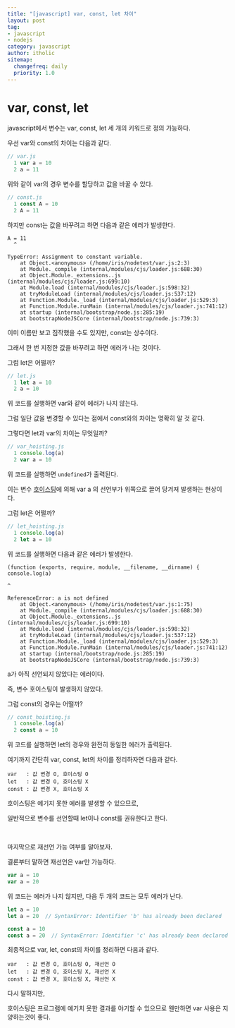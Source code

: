 ```yaml
---
title: "[javascript] var, const, let 차이"
layout: post
tag:
- javascript
- nodejs
category: javascript
author: itholic
sitemap:
  changefreq: daily
  priority: 1.0
---
```


# var, const, let

javascript에서 변수는 var, const, let 세 개의 키워드로 정의 가능하다.

우선 var와 const의 차이는 다음과 같다.

```js
// var.js
  1 var a = 10
  2 a = 11
```

위와 같이 var의 경우 변수를 할당하고 값을 바꿀 수 있다.

```js
// const.js
  1 const A = 10
  2 A = 11
```

하지만 const는 값을 바꾸려고 하면 다음과 같은 에러가 발생한다.

```
A = 11
  ^

TypeError: Assignment to constant variable.
    at Object.<anonymous> (/home/iris/nodetest/var.js:2:3)
    at Module._compile (internal/modules/cjs/loader.js:688:30)
    at Object.Module._extensions..js (internal/modules/cjs/loader.js:699:10)
    at Module.load (internal/modules/cjs/loader.js:598:32)
    at tryModuleLoad (internal/modules/cjs/loader.js:537:12)
    at Function.Module._load (internal/modules/cjs/loader.js:529:3)
    at Function.Module.runMain (internal/modules/cjs/loader.js:741:12)
    at startup (internal/bootstrap/node.js:285:19)
    at bootstrapNodeJSCore (internal/bootstrap/node.js:739:3)
```

이미 이름만 보고 짐작했을 수도 있지만, const는 상수이다.

그래서 한 번 지정한 값을 바꾸려고 하면 에러가 나는 것이다.

그럼 let은 어떨까?

```js
// let.js
  1 let a = 10
  2 a = 10
```

위 코드를 실행하면 var와 같이 에러가 나지 않는다.

그럼 일단 값을 변경할 수 있다는 점에서 const와의 차이는 명확히 알 것 같다.

그렇다면 let과 var의 차이는 무엇일까?

```js
// var_hoisting.js
  1 console.log(a)
  2 var a = 10
```

위 코드를 실행하면 `undefined`가 출력된다.

이는 변수 <a href="https://itholic.github.io/js-hoisting/" target="_blank">호이스팅</a>에 의해 var a 의 선언부가 위쪽으로 끌어 당겨져 발생하는 현상이다.

그럼 let은 어떨까?

```js
// let_hoisting.js
  1 console.log(a)
  2 let a = 10
```

위 코드를 실행하면 다음과 같은 에러가 발생한다.

```
(function (exports, require, module, __filename, __dirname) { console.log(a)
                                                                          ^

ReferenceError: a is not defined
    at Object.<anonymous> (/home/iris/nodetest/var.js:1:75)
    at Module._compile (internal/modules/cjs/loader.js:688:30)
    at Object.Module._extensions..js (internal/modules/cjs/loader.js:699:10)
    at Module.load (internal/modules/cjs/loader.js:598:32)
    at tryModuleLoad (internal/modules/cjs/loader.js:537:12)
    at Function.Module._load (internal/modules/cjs/loader.js:529:3)
    at Function.Module.runMain (internal/modules/cjs/loader.js:741:12)
    at startup (internal/bootstrap/node.js:285:19)
    at bootstrapNodeJSCore (internal/bootstrap/node.js:739:3)
```

a가 아직 선언되지 않았다는 에러이다.

즉, 변수 호이스팅이 발생하지 않았다.

그럼 const의 경우는 어떨까?

```js
// const_hoisting.js
  1 console.log(a)
  2 const a = 10
```

위 코드를 실행하면 let의 경우와 완전히 동일한 에러가 출력된다.

여기까지 간단히 var, const, let의 차이를 정리하자면 다음과 같다.

```
var   : 값 변경 O, 호이스팅 O
let   : 값 변경 O, 호이스팅 X
const : 값 변경 X, 호이스팅 X
```

호이스팅은 예기지 못한 에러를 발생할 수 있으므로,

일반적으로 변수를 선언할때 let이나 const를 권유한다고 한다.

<br/>

마지막으로 재선언 가능 여부를 알아보자.

결론부터 말하면 재선언은 var만 가능하다.

```js
var a = 10
var a = 20
```

위 코드는 에러가 나지 않지만, 다음 두 개의 코드는 모두 에러가 난다.

```js
let a = 10
let a = 20  // SyntaxError: Identifier 'b' has already been declared
```

```js
const a = 10
const a = 20  // SyntaxError: Identifier 'c' has already been declared
```

최종적으로 var, let, const의 차이를 정리하면 다음과 같다.

```
var   : 값 변경 O, 호이스팅 O, 재선언 O
let   : 값 변경 O, 호이스팅 X, 재선언 X
const : 값 변경 X, 호이스팅 X, 재선언 X
```

다시 말하지만, 

호이스팅은 프로그램에 예기치 못한 결과를 야기할 수 있으므로 웬만하면 var 사용은 지양하는것이 좋다.
